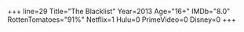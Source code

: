 +++
line=29
Title="The Blacklist"
Year=2013
Age="16+"
IMDb="8.0"
RottenTomatoes="91%"
Netflix=1
Hulu=0
PrimeVideo=0
Disney=0
+++

